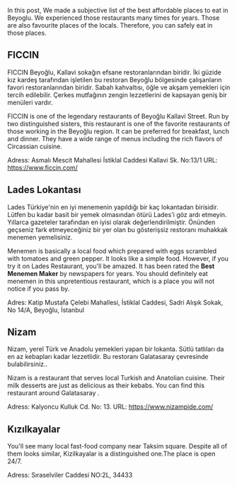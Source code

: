In this post, We made a subjective list of the best affordable places to eat in Beyoglu. We experienced those restaurants many times for years. Those are also favourite places of the locals. Therefore, you can safely eat in those places.


## FICCIN 

FICCIN Beyoğlu, Kallavi sokağın efsane restoranlarından biridir. İki güzide kız kardeş tarafından işletilen bu restoran Beyoğlu bölgesinde çalışanların favori restoranlarından biridir. 
Sabah kahvaltısı, öğle ve akşam yemekleri için tercih edilebilir. Çerkes mutfağının zengin lezzetlerini de kapsayan geniş bir menüleri vardır.


FICCIN is one of the legendary restaurants of Beyoğlu Kallavi Street.
Run by two distinguished sisters, this restaurant is one of the favorite restaurants of those working in the Beyoğlu region.
It can be preferred for breakfast, lunch and dinner.
They have a wide range of menus including the rich flavors of Circassian cuisine.

Adress: Asmalı Mescit Mahallesi İstiklal Caddesi Kallavi Sk. No:13/1
URL: https://www.ficcin.com/



## Lades Lokantası
Lades Türkiye'nin en iyi menemenin yapıldığı bir kaç lokantadan birisidir.
Lütfen bu kadar basit bir yemek olmasından ötürü Lades'i göz ardı etmeyin. 
Yıllarca gazeteler tarafından en iyisi olarak değerlendirilmiştir. 
Önünden geçseniz fark etmeyeceğiniz bir yer olan bu gösterişsiz restoranı  muhakkak menemen yemelisiniz. 

Menemen is basically a local food which prepared with eggs scrambled with tomatoes and green pepper. It looks like a simple food. However, if you try it on Lades Restaurant, you'll be amazed.  It has been rated the __Best Menemen Maker__ by newspapers for years.
You should definitely eat menemen in this unpretentious restaurant, which is a place you will not notice if you pass by.


Adres: Katip Mustafa Çelebi Mahallesi, İstiklal Caddesi, Sadri Alışık Sokak, No 14/A, Beyoğlu, İstanbul


## Nizam
Nizam, yerel Türk ve Anadolu yemekleri yapan bir lokanta. Sütlü tatlıları da en az kebapları kadar lezzetlidir. Bu restoranı Galatasaray çevresinde bulabilirsiniz.. 


Nizam is a restaurant that serves local Turkish and Anatolian cuisine.
Their milk desserts are just as delicious as their kebabs. You can find this restaurant around Galatasaray .

Adress: Kalyoncu Kulluk Cd. No: 13.
URL: https://www.nizampide.com/


## Kızılkayalar
You'll see many local fast-food company near Taksim square. Despite all of them looks similar, Kizilkayalar is a distinguished one.The place is  open 24/7. 

Adress: Sıraselviler Caddesi NO:2L, 34433 